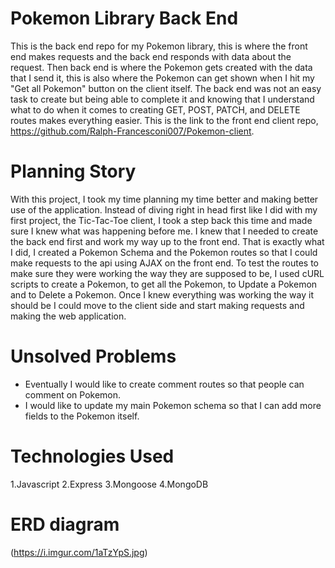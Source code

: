 # Pokemon Library Back End
This is the back end repo for my Pokemon library, this is where the front end makes requests and the back end responds with data about the request. Then back end is where the Pokemon gets created with the data that I send it, this is also where the Pokemon can get shown when I hit my "Get all Pokemon" button on the client itself. The back end was not an easy task to create but being able to complete it and knowing that I understand what to do when it comes to creating GET, POST, PATCH, and DELETE routes makes everything easier. This is the link to the front end client repo, https://github.com/Ralph-Francesconi007/Pokemon-client.

# Planning Story
With this project, I took my time planning my time better and making better use of the application. Instead of diving right in head first like I did with my first project, the Tic-Tac-Toe client, I took a step back this time and made sure I knew what was happening before me. I knew that I needed to create the back end first and work my way up to the front end. That is exactly what I did, I created a Pokemon Schema and the Pokemon routes so that I could make requests to the api using AJAX on the front end. To test the routes to make sure they were working the way they are supposed to be, I used cURL scripts to create a Pokemon, to get all the Pokemon, to Update a Pokemon and to Delete a Pokemon. Once I knew everything was working the way it should be I could move to the client side and start making requests and making the web application.

# Unsolved Problems
  - Eventually I would like to create comment routes so that people can comment on Pokemon.
  - I would like to update my main Pokemon schema so that I can add more fields to the Pokemon itself.

# Technologies Used
1.Javascript
2.Express
3.Mongoose
4.MongoDB

# ERD diagram
(https://i.imgur.com/1aTzYpS.jpg)
